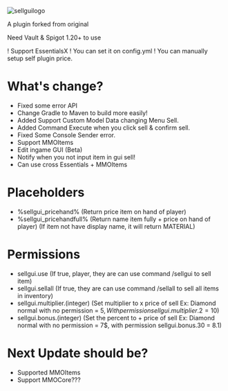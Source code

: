 
![sellguilogo](https://github.com/user-attachments/assets/8500df19-aed9-48f3-a7b2-edafbe0c0a99)

A plugin forked from original

Need Vault & Spigot 1.20+ to use

 ! Support EssentialsX
 ! You can set it on config.yml
 ! You can manually setup self plugin price.

# What's change?
+ Fixed some error API
+ Change Gradle to Maven to build more easily!
+ Added Support Custom Model Data changing Menu Sell.
+ Added Command Execute when you click sell & confirm sell.
+ Fixed Some Console Sender error.
+ Support MMOItems
+ Edit ingame GUI (Beta)
+ Notify when you not input item in gui sell!
+ Can use cross Essentials + MMOItems
# Placeholders
+ %sellgui_pricehand% (Return price item on hand of player)
+ %sellgui_pricehandfull% (Return name item fully + price on hand of player) (If item not have display name, it will return MATERIAL)
# Permissions
+ sellgui.use (If true, player, they are can use command /sellgui to sell item)
+ sellgui.sellall (If true, they are can use command /sellall to sell all items in inventory)
+ sellgui.multiplier.(integer) (Set multiplier to x price of sell Ex: Diamond normal with no permission = 5$, With permission sellgui.multiplier.2 = 10$)
+ sellgui.bonus.(integer) (Set the percent to + price of sell Ex: Diamond normal with no permission = 7$, with permission sellgui.bonus.30 = 8.1)
# Next Update should be?
+ Supported MMOItems
+ Support MMOCore???
